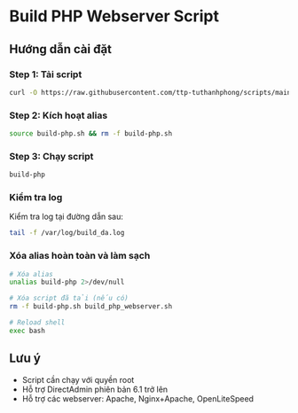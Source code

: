# Build PHP Webserver Script

## Hướng dẫn cài đặt

### Step 1: Tải script
```bash
curl -O https://raw.githubusercontent.com/ttp-tuthanhphong/scripts/main/build-php.sh
```

### Step 2: Kích hoạt alias
```bash
source build-php.sh && rm -f build-php.sh
```

### Step 3: Chạy script
```bash
build-php
```

### Kiểm tra log
Kiểm tra log tại đường dẫn sau:
```bash
tail -f /var/log/build_da.log
```

### Xóa alias hoàn toàn và làm sạch
```bash
# Xóa alias
unalias build-php 2>/dev/null

# Xóa script đã tải (nếu có)
rm -f build-php.sh build_php_webserver.sh

# Reload shell
exec bash
```

## Lưu ý
- Script cần chạy với quyền root
- Hỗ trợ DirectAdmin phiên bản 6.1 trở lên
- Hỗ trợ các webserver: Apache, Nginx+Apache, OpenLiteSpeed

